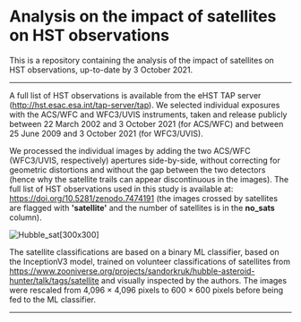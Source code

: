 # Analysis on the impact of satellites on HST observations

This is a repository containing the analysis of the impact of satellites on HST observations, up-to-date by 3 October 2021.

---------------------------------------------------------------------------------------------------------------------------------------------------------------
A full list of HST observations is available from the eHST TAP server (http://hst.esac.esa.int/tap-server/tap). We selected individual exposures with the ACS/WFC and WFC3/UVIS instruments, taken and release publicly between 22 March 2002 and 3 October 2021 (for ACS/WFC) and between 25 June 2009 and 3 October 2021 (for WFC3/UVIS). 

We processed the individual images by adding the two ACS/WFC (WFC3/UVIS, respectively) apertures side-by-side, without correcting for geometric distortions and without the gap between the two detectors (hence why the satellite trails can appear discontinuous in the images). The full list of HST observations used in this study is available at: https://doi.org/10.5281/zenodo.7474191 (the images crossed by satellites are flagged with  **'satellite'** and the number of satellites is in the **no_sats** column). 

![Hubble_sat](https://user-images.githubusercontent.com/9132229/222450533-2b03b710-615d-4475-9ba4-93444a7c2707.jpg)[300x300]


The satellite classifications are based on a binary ML classifier, based on the InceptionV3 model, trained on volunteer classifications of  satellites from https://www.zooniverse.org/projects/sandorkruk/hubble-asteroid-hunter/talk/tags/satellite and visually inspected by the authors. The images were rescaled from 4,096 × 4,096 pixels to 600 × 600 pixels before being fed to the ML classifier.

----------------------------------------------------------------------------------------------------------------------------------------------------------------




